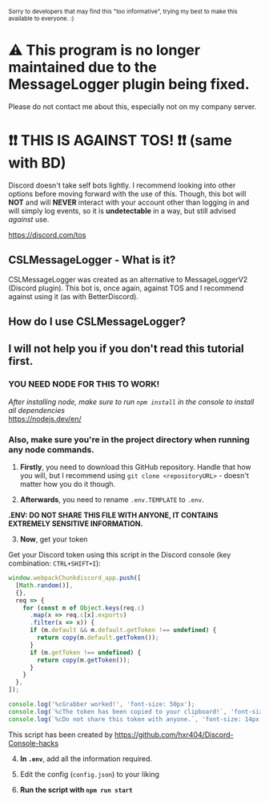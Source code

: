 <sub>Sorry to developers that may find this "too informative", trying my best to make this available to everyone. :)</sub>

# ⚠ This program is no longer maintained due to the MessageLogger plugin being fixed.
Please do not contact me about this, especially not on my company server.

# ❗❗ THIS IS AGAINST TOS! ❗❗ (same with BD)
Discord doesn't take self bots lightly. I recommend looking into other options before moving forward with the use of this. Though, this bot will **NOT** and will **NEVER** interact with your account other than logging in and will simply log events, so it is **undetectable** in a way, but still advised *against* use.

https://discord.com/tos

## CSLMessageLogger - What is it?
CSLMessageLogger was created as an alternative to MessageLoggerV2 (Discord plugin). This bot is, once again, against TOS and I recommend against using it (as with BetterDiscord).

## How do I use CSLMessageLogger?
## I will not help you if you don't read this tutorial first.
### YOU NEED NODE FOR THIS TO WORK!
*After installing node, make sure to run `npm install` in the console to install all dependencies*\
https://nodejs.dev/en/

### Also, make sure you're in the project directory when running any node commands.

1. **Firstly**, you need to download this GitHub repository. Handle that how you will, but I recommend using `git clone <repositoryURL>` - doesn't matter how you do it though.

2. **Afterwards**, you need to rename `.env.TEMPLATE` to `.env`.

**.ENV: DO NOT SHARE THIS FILE WITH ANYONE, IT CONTAINS EXTREMELY SENSITIVE INFORMATION.**

3. **Now**, get your token

Get your Discord token using this script in the Discord console (key combination: `CTRL+SHIFT+I`):

```js
window.webpackChunkdiscord_app.push([
  [Math.random()],
  {},
  req => {
    for (const m of Object.keys(req.c)
      .map(x => req.c[x].exports)
      .filter(x => x)) {
      if (m.default && m.default.getToken !== undefined) {
        return copy(m.default.getToken());
      }
      if (m.getToken !== undefined) {
        return copy(m.getToken());
      }
    }
  },
]);

console.log('%cGrabber worked!', 'font-size: 50px');
console.log(`%cThe token has been copied to your clipboard!`, 'font-size: 16px');
console.log(`%cDo not share this token with anyone.`, 'font-size: 14px');
```

This script has been created by https://github.com/hxr404/Discord-Console-hacks

4. **In `.env`**, add all the information required.

5. Edit the config (`config.json`) to your liking

6. **Run the script with `npm run start`**

